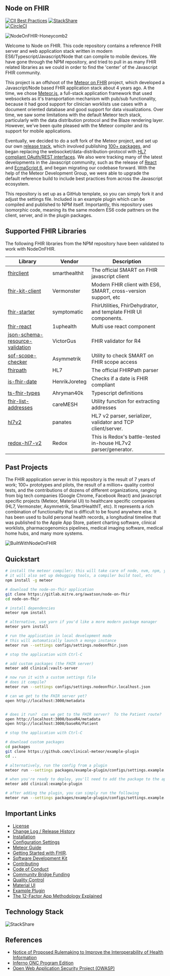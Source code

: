 ## Node on FHIR  

[![CII Best Practices](https://bestpractices.coreinfrastructure.org/projects/3466/badge)](https://bestpractices.coreinfrastructure.org/projects/3466) [![StackShare](http://img.shields.io/badge/tech-stack-0690fa.svg?style=flat)](https://stackshare.io/awatson1978/node-on-fhir)  
[![CircleCI](https://circleci.com/gh/symptomatic/node-on-fhir.svg?style=svg)](https://circleci.com/gh/symptomatic/node-on-fhir)

![NodeOnFHIR-Honeycomb2](https://user-images.githubusercontent.com/675910/143236128-33794cb2-c470-4196-b6af-37f44616c59d.png)


Welcome to Node on FHIR.  This code repository contains a reference FHIR server and web application stack written in modern ES6/Typescript/Javascript/Node that can compile to mobile devices.  We have gone through the NPM repository, and tried to pull in as many FHIR related libraries as we could in order to find the 'center' of the Javascript FHIR community.  

This project is an offshoot of the [Meteor on FHIR](https://github.com/clinical-meteor/meteor-on-fhir) project, which developed a Javascript/Node based FHIR application stack about 4 years ago.  A the time, we chose [Meteor.js](https://www.meteor.com/), a full-stack application framework that used websockets as it's transportation mechanism with pub/sub functionality, because it had good support for clinician worklists use cases with a document oriented database and good support for data visualizations.  Over time, we saw some limitations with the default Meteor tech stack, particularly with the data distribution protocol and the Blaze rendering layer.  However, we've been quite pleased with the Meteor compiler and its support for mobile applications.  

Eventually, we decided to do a soft fork of the Meteor project, and set up our own [release track](https://atmospherejs.com/?q=clinical), which involved publishing [100+ packages](https://github.com/clinical-meteor),  and began replacing the websocket/data-distribution-protocol with [HL7 compliant OAuth/REST interfaces](https://github.com/clinical-meteor/vault-server-freemium).  We also were tracking many of the latest developments in the Javascript community, such as the release of [React](https://reactjs.org/) and [EcmaScript 6](https://www.ecma-international.org/publications-and-standards/standards/ecma-262/), and began migrating our codebase forward.  With the help of the Meteor Development Group, we were able to upgrade the default reference build to include best practices from across the Javascript ecosystem.   

This repository is set up as a GitHub template, so you can simply fork it and adjust the settings file.  Included is an example plugin which can be compiled and published to NPM itself.  Importantly, this repository uses isomorphic code, meaning its the same modern ES6 code pattners on the client, server, and in the plugin packages.  


## Supported FHIR Libraries  

The following FHIR libraries from the NPM repository have been validated to work with NodeOnFHIR.  

Library           | Vendor        | Description 
----------------- | ------------- | -------------
[fhirclient](https://www.npmjs.com/package/fhirclient) | smarthealthit | The official SMART on FHIR javascript client  
[fhir-kit-client](https://www.npmjs.com/package/fhir-kit-client) | Vermonster | Modern FHIR client with ES6, SMART, cross-version support, etc   
[fhir-starter](https://www.npmjs.com/package/fhir-starter) | symptomatic  | FhirUtilities, FhirDehydrator, and template FHIR UI components.
[fhir-react](https://www.npmjs.com/package/fhir-react) | 1uphealth | Multi use react component
[json-schema-resource-validation](https://www.npmjs.com/package/json-schema-resource-validation) | VictorGus | FHIR validator for R4  
[sof-scope-checker](https://www.npmjs.com/package/@asymmetrik/sof-scope-checker) | Asymmetrik | Utility to check SMART on FHIR scope access  
[fhirpath](https://www.npmjs.com/package/fhirpath) | HL7 | The official FHIRPath parser  
[is-fhir-date](https://www.npmjs.com/package/is-fhir-date) | HenrikJoreteg | Checks if a date is FHIR compliant
[ts-fhir-types](https://www.npmjs.com/package/@ahryman40k/ts-fhir-types) | Ahryman40k | Typescript definitions   
[fhir-list-addresses](https://www.npmjs.com/package/fhir-list-addresses) | careMESH | Utility function for extracting addresses  
[hl7v2](https://www.npmjs.com/package/hl7v2) | panates | HL7 v2 parser, serializer, validator and TCP client/server.
[redox-hl7-v2](https://www.npmjs.com/package/@redoxengine/redox-hl7-v2) | Redox | This is Redox's battle-tested in-house HL7v2 parser/generator.  

## Past Projects   

The FHIR appplication server in this repository is the result of 7 years of work; 100+ prototypes and pilots, the result of a million+ quality control tests, and the contributions of dozens of different organizations, ranging from big tech companies (Google Chrome, Facebook React) and javascript specific projects (Meteor, Material UI) to healthcare specific companies (HL7, Vermonster, Asymmetrik, SmartHealthIT, etc).   It represents a rich combination of functionality that is difficult to be found anywhere else.  It has been used to build personal health records, a longitudinal timeline that was published to the Apple App Store, patient charting software, clinical worklists, pharmacogenomics pipelines, medical imaging software, medical home hubs, and many more systems.  

![BuiltWithNodeOnFHIR](https://user-images.githubusercontent.com/675910/143202912-afa95edd-16a3-4093-a69d-485068573ce8.jpg)


## Quickstart

```bash
# install the meteor compiler; this will take care of node, nvm, npm, yarn, etc.
# it will also set up debugging tools, a compiler build tool, etc
npm install -g meteor

# download the node-on-fhir application
git clone https://gitlab.mitre.org/awatson/node-on-fhir  
cd node-on-fhir

# install dependencies
meteor npm install

# alternative, use yarn if you'd like a more modern package manager
meteor yarn install

# run the application in local development mode
# this will automatically launch a mongo instance
meteor run --settings configs/settings.nodeonfhir.json  

# stop the application with Ctrl-C

# add custom packages (the FHIR server)
meteor add clinical:vault-server

# now run it with a custom settings file
# does it compile?
meteor run --settings configs/settings.nodeonfhir.localhost.json

# can we get to the FHIR server yet?
open http://localhost:3000/metadata


# does it run?  can we get to the FHIR server?  To the Patient route?
open http://localhost:3000/baseR4/metadata
open http://localhost:3000/baseR4/Patient

# stop the application with Ctrl-C

# download custom packages
cd packages
git clone https://github.com/clinical-meteor/example-plugin
cd ..

# alternatively, run the config from a plugin
meteor run --settings packages/example-plugin/configs/settings.example.json  --extra-packages symptomatic:example-plugin

# when you're ready to deploy, you'll need to add the package to the app (meteor deploy won't accept --extra-packages)
meteor add clinical:example-plugin

# after adding the plugin, you can simply run the following
meteor run --settings packages/example-plugin/configs/settings.example.json
```

## Important Links    

- [License](https://github.com/symptomatic/node-on-fhir/blob/master/LICENSE.md)  
- [Change Log / Release History](https://github.com/symptomatic/node-on-fhir/releases)  
- [Installation](https://github.com/symptomatic/node-on-fhir/blob/master/INSTALLATION.md)  
- [Configuration Settings](https://github.com/symptomatic/node-on-fhir/blob/master/API.md)  
- [Meteor Guide](https://guide.meteor.com/) 
- [Getting Started with FHIR](https://www.hl7.org/fhir/modules.html). 
- [Software Development Kit](https://github.com/symptomatic/software-development-kit)  
- [Contributing](https://github.com/symptomatic/node-on-fhir/blob/master/CONTRIBUTING.md)  
- [Code of Conduct](https://github.com/symptomatic/node-on-fhir/blob/master/CODE_OF_CONDUCT.md)  
- [Community Bridge Funding](https://funding.communitybridge.org/projects/node-on-fhir)  
- [Quality Control](https://circleci.com/gh/symptomatic/node-on-fhir)  
- [Material UI](https://material-ui.com/store/) 
- [Example Plugin](https://github.com/clinical-meteor/example-plugin)   
- [The 12-Factor App Methodology Explained](https://www.bmc.com/blogs/twelve-factor-app/)  


## Technology Stack 

![StackShare](https://user-images.githubusercontent.com/675910/143241422-a9d13558-0665-4e87-8f25-8257b4fcd393.png)


## References  
- [Notice of Proposed Rulemaking to Improve the Interoperability of Health Information](https://www.healthit.gov/topic/laws-regulation-and-policy/notice-proposed-rulemaking-improve-interoperability-health)  
- [Inferno ONC Program Edition](https://inferno.healthit.gov/)  
- [Open Web Application Security Project (OWASP)](https://owasp.org/)  
 

